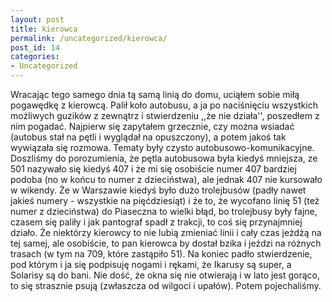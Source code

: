 ```yaml
---
layout: post
title: kierowca
permalink: /uncategorized/kierowca/
post_id: 14
categories: 
- Uncategorized
---
```


Wracając tego samego dnia tą samą linią do domu, uciąłem sobie miłą pogawędkę z kierowcą. Palił koło autobusu, a ja po naciśnięciu wszystkich możliwych guzików z zewnątrz i stwierdzeniu ,,że nie działa'', poszedłem z nim pogadać. Najpierw się zapytałem grzecznie, czy można wsiadać (autobus stał na pętli i wyglądał na opuszczony), a potem jakoś tak wywiązała się rozmowa. Tematy były czysto autobusowo-komunikacyjne. Doszliśmy do porozumienia, że pętla autobusowa była kiedyś mniejsza, ze 501 nazywało się kiedyś 407 i że mi się osobiście numer 407 bardziej podoba (no w końcu to numer z dzieciństwa), ale jednak 407 nie kursowało w wikendy. Że w Warszawie kiedyś było dużo trolejbusów (padły nawet jakieś numery - wszystkie na pięćdziesiąt) i że to, że wycofano linię 51 (też numer z dzieciństwa) do Piaseczna to wielki błąd, bo trolejbusy były fajne, czasem się paliły i jak pantograf spadł z trakcji, to coś się przynajmniej działo. Że niektórzy kierowcy to nie lubią zmieniać linii i cały czas jeżdżą na tej samej, ale osobiście, to pan kierowca by dostał bzika i jeździ na różnych trasach (w tym na 709, które zastąpiło 51). Na koniec padło stwierdzenie, pod którym i ja się podpisuję nogami i rękami, że Ikarusy są super, a Solarisy są do bani. Nie dość, że okna się nie otwierają i w lato jest gorąco, to się strasznie psują (zwłaszcza od wilgoci i upałów). Potem pojechaliśmy.